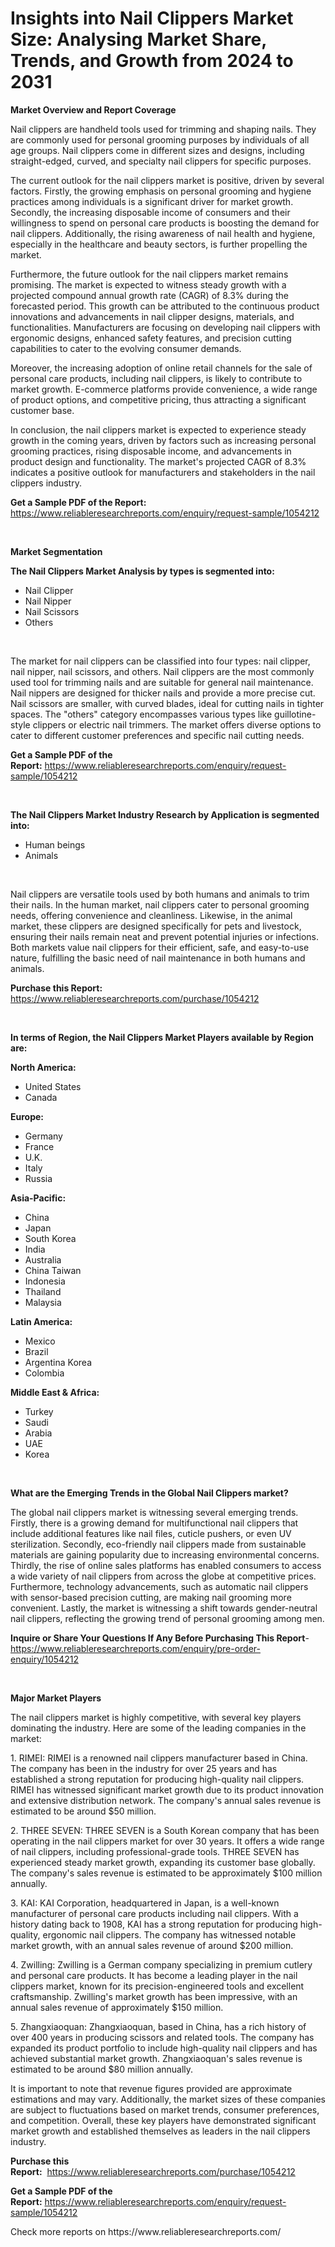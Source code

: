 <p><h1>Insights into Nail Clippers Market Size: Analysing Market Share, Trends, and Growth from 2024 to 2031</h1></p><p><strong>Market Overview and Report Coverage</strong></p>
<p><p>Nail clippers are handheld tools used for trimming and shaping nails. They are commonly used for personal grooming purposes by individuals of all age groups. Nail clippers come in different sizes and designs, including straight-edged, curved, and specialty nail clippers for specific purposes.</p><p>The current outlook for the nail clippers market is positive, driven by several factors. Firstly, the growing emphasis on personal grooming and hygiene practices among individuals is a significant driver for market growth. Secondly, the increasing disposable income of consumers and their willingness to spend on personal care products is boosting the demand for nail clippers. Additionally, the rising awareness of nail health and hygiene, especially in the healthcare and beauty sectors, is further propelling the market.</p><p>Furthermore, the future outlook for the nail clippers market remains promising. The market is expected to witness steady growth with a projected compound annual growth rate (CAGR) of 8.3% during the forecasted period. This growth can be attributed to the continuous product innovations and advancements in nail clipper designs, materials, and functionalities. Manufacturers are focusing on developing nail clippers with ergonomic designs, enhanced safety features, and precision cutting capabilities to cater to the evolving consumer demands.</p><p>Moreover, the increasing adoption of online retail channels for the sale of personal care products, including nail clippers, is likely to contribute to market growth. E-commerce platforms provide convenience, a wide range of product options, and competitive pricing, thus attracting a significant customer base.</p><p>In conclusion, the nail clippers market is expected to experience steady growth in the coming years, driven by factors such as increasing personal grooming practices, rising disposable income, and advancements in product design and functionality. The market's projected CAGR of 8.3% indicates a positive outlook for manufacturers and stakeholders in the nail clippers industry.</p></p>
<p><strong>Get a Sample PDF of the Report:</strong> <a href="https://www.reliableresearchreports.com/enquiry/request-sample/1054212">https://www.reliableresearchreports.com/enquiry/request-sample/1054212</a></p>
<p>&nbsp;</p>
<p><strong>Market Segmentation</strong></p>
<p><strong>The Nail Clippers Market Analysis by types is segmented into:</strong></p>
<p><ul><li>Nail Clipper</li><li>Nail Nipper</li><li>Nail Scissors</li><li>Others</li></ul></p>
<p>&nbsp;</p>
<p><p>The market for nail clippers can be classified into four types: nail clipper, nail nipper, nail scissors, and others. Nail clippers are the most commonly used tool for trimming nails and are suitable for general nail maintenance. Nail nippers are designed for thicker nails and provide a more precise cut. Nail scissors are smaller, with curved blades, ideal for cutting nails in tighter spaces. The "others" category encompasses various types like guillotine-style clippers or electric nail trimmers. The market offers diverse options to cater to different customer preferences and specific nail cutting needs.</p></p>
<p><strong>Get a Sample PDF of the Report:</strong>&nbsp;<a href="https://www.reliableresearchreports.com/enquiry/request-sample/1054212">https://www.reliableresearchreports.com/enquiry/request-sample/1054212</a></p>
<p>&nbsp;</p>
<p><strong>The Nail Clippers Market Industry Research by Application is segmented into:</strong></p>
<p><ul><li>Human beings</li><li>Animals</li></ul></p>
<p>&nbsp;</p>
<p><p>Nail clippers are versatile tools used by both humans and animals to trim their nails. In the human market, nail clippers cater to personal grooming needs, offering convenience and cleanliness. Likewise, in the animal market, these clippers are designed specifically for pets and livestock, ensuring their nails remain neat and prevent potential injuries or infections. Both markets value nail clippers for their efficient, safe, and easy-to-use nature, fulfilling the basic need of nail maintenance in both humans and animals.</p></p>
<p><strong>Purchase this Report:</strong>&nbsp; <a href="https://www.reliableresearchreports.com/purchase/1054212">https://www.reliableresearchreports.com/purchase/1054212</a></p>
<p>&nbsp;</p>
<p><strong>In terms of Region, the Nail Clippers Market Players available by Region are:</strong></p>
<p>
    <p> <strong> North America: </strong>
        <ul>
            <li>United States</li>
            <li>Canada</li>
        </ul>
        </p> 
    <p> <strong> Europe: </strong>
        <ul>
            <li>Germany</li>
            <li>France</li>
            <li>U.K.</li>
            <li>Italy</li>
            <li>Russia</li>
        </ul>
        </p> 
    <p> <strong> Asia-Pacific: </strong>
        <ul>
            <li>China</li>
            <li>Japan</li>
            <li>South Korea</li>
            <li>India</li>
            <li>Australia</li>
            <li>China Taiwan</li>
            <li>Indonesia</li>
            <li>Thailand</li>
            <li>Malaysia</li>
        </ul>
        </p> 
    <p> <strong> Latin America: </strong>
        <ul>
            <li>Mexico</li>
            <li>Brazil</li>
            <li>Argentina Korea</li>
            <li>Colombia</li>
        </ul>
        </p> 
    <p> <strong> Middle East & Africa: </strong>
        <ul>
            <li>Turkey</li>
            <li>Saudi</li>
            <li>Arabia</li>
            <li>UAE</li>
            <li>Korea</li>
        </ul>
    </p>
    </p>
<p>&nbsp;</p>
<p><strong>What are the Emerging Trends in the Global Nail Clippers market?</strong></p>
<p><p>The global nail clippers market is witnessing several emerging trends. Firstly, there is a growing demand for multifunctional nail clippers that include additional features like nail files, cuticle pushers, or even UV sterilization. Secondly, eco-friendly nail clippers made from sustainable materials are gaining popularity due to increasing environmental concerns. Thirdly, the rise of online sales platforms has enabled consumers to access a wide variety of nail clippers from across the globe at competitive prices. Furthermore, technology advancements, such as automatic nail clippers with sensor-based precision cutting, are making nail grooming more convenient. Lastly, the market is witnessing a shift towards gender-neutral nail clippers, reflecting the growing trend of personal grooming among men.</p></p>
<p><strong>Inquire or Share Your Questions If Any Before Purchasing This Report</strong>- <a href="https://www.reliableresearchreports.com/enquiry/pre-order-enquiry/1054212">https://www.reliableresearchreports.com/enquiry/pre-order-enquiry/1054212</a></p>
<p>&nbsp;</p>
<p><strong>Major Market Players</strong></p>
<p><p>The nail clippers market is highly competitive, with several key players dominating the industry. Here are some of the leading companies in the market:</p><p>1. RIMEI: RIMEI is a renowned nail clippers manufacturer based in China. The company has been in the industry for over 25 years and has established a strong reputation for producing high-quality nail clippers. RIMEI has witnessed significant market growth due to its product innovation and extensive distribution network. The company's annual sales revenue is estimated to be around $50 million.</p><p>2. THREE SEVEN: THREE SEVEN is a South Korean company that has been operating in the nail clippers market for over 30 years. It offers a wide range of nail clippers, including professional-grade tools. THREE SEVEN has experienced steady market growth, expanding its customer base globally. The company's sales revenue is estimated to be approximately $100 million annually.</p><p>3. KAI: KAI Corporation, headquartered in Japan, is a well-known manufacturer of personal care products including nail clippers. With a history dating back to 1908, KAI has a strong reputation for producing high-quality, ergonomic nail clippers. The company has witnessed notable market growth, with an annual sales revenue of around $200 million.</p><p>4. Zwilling: Zwilling is a German company specializing in premium cutlery and personal care products. It has become a leading player in the nail clippers market, known for its precision-engineered tools and excellent craftsmanship. Zwilling's market growth has been impressive, with an annual sales revenue of approximately $150 million.</p><p>5. Zhangxiaoquan: Zhangxiaoquan, based in China, has a rich history of over 400 years in producing scissors and related tools. The company has expanded its product portfolio to include high-quality nail clippers and has achieved substantial market growth. Zhangxiaoquan's sales revenue is estimated to be around $80 million annually.</p><p>It is important to note that revenue figures provided are approximate estimations and may vary. Additionally, the market sizes of these companies are subject to fluctuations based on market trends, consumer preferences, and competition. Overall, these key players have demonstrated significant market growth and established themselves as leaders in the nail clippers industry.</p></p>
<p><strong>Purchase this Report:</strong>&nbsp;&nbsp;<a href="https://www.reliableresearchreports.com/purchase/1054212">https://www.reliableresearchreports.com/purchase/1054212</a></p>
<p></p>
<p><strong>Get a Sample PDF of the Report:</strong>&nbsp;<a href="https://www.reliableresearchreports.com/enquiry/request-sample/1054212">https://www.reliableresearchreports.com/enquiry/request-sample/1054212</a></p>
<p>Check more reports on https://www.reliableresearchreports.com/</p>